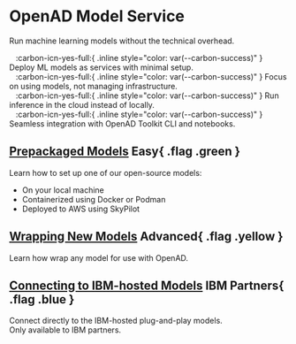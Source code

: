 # OpenAD Model Service

Run machine learning models without the technical overhead.

&nbsp;&nbsp; :carbon-icn-yes-full:{ .inline style="color: var(--carbon-success)" } Deploy ML models as services with minimal setup.  
&nbsp;&nbsp; :carbon-icn-yes-full:{ .inline style="color: var(--carbon-success)" } Focus on using models, not managing infrastructure.  
&nbsp;&nbsp; :carbon-icn-yes-full:{ .inline style="color: var(--carbon-success)" } Run inference in the cloud instead of locally.  
&nbsp;&nbsp; :carbon-icn-yes-full:{ .inline style="color: var(--carbon-success)" } Seamless integration with OpenAD Toolkit CLI and notebooks.

## [Prepackaged Models](setup.md) **Easy**{ .flag .green }

Learn how to set up one of our open-source models:

-   On your local machine
-   Containerized using Docker or Podman
-   Deployed to AWS using SkyPilot

## [Wrapping New Models](wrapping.md) **Advanced**{ .flag .yellow }

Learn how wrap any model for use with OpenAD.

## [Connecting to IBM-hosted Models](ibm-hosted.md) **IBM Partners**{ .flag .blue }

Connect directly to the IBM-hosted plug-and-play models.  
Only available to IBM partners.
